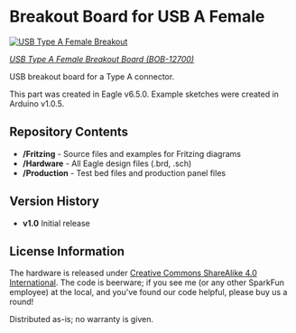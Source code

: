 Breakout Board for USB A Female
===============================

[![USB Type A Female Breakout](https://dlnmh9ip6v2uc.cloudfront.net/assets/2/a/5/8/3/52f29ce3ce395f99108b4568.jpg)](https://dlnmh9ip6v2uc.cloudfront.net/assets/2/a/5/8/3/52f29ce3ce395f99108b4568.jpg)

[*USB Type A Female Breakout Board (BOB-12700)*](https://www.sparkfun.com/products/12700)

USB breakout board for a Type A connector.

This part was created in Eagle v6.5.0. Example sketches were created in Arduino v1.0.5.

Repository Contents
-------------------

* **/Fritzing** - Source files and examples for Fritzing diagrams
* **/Hardware** - All Eagle design files (.brd, .sch)
* **/Production** - Test bed files and production panel files

Version History
---------------
* **v1.0** Initial release

License Information
-------------------
The hardware is released under [Creative Commons ShareAlike 4.0 International](https://creativecommons.org/licenses/by-sa/4.0/).
The code is beerware; if you see me (or any other SparkFun employee) at the local, and you've found our code helpful, please buy us a round!

Distributed as-is; no warranty is given.
